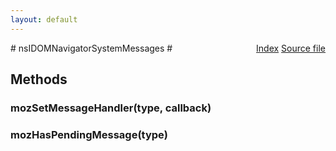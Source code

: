 ```yaml
---
layout: default
---
```

<div class='links' style='float:right'><a href="../index.html">Index</a>
<a href="http://dxr.mozilla.org/mozilla-central/source/dom/messages/interfaces/nsIDOMNavigatorSystemMessages.idl">Source file</a>
</div>
# nsIDOMNavigatorSystemMessages #

## Methods ##

### mozSetMessageHandler(type, callback) ###

### mozHasPendingMessage(type) ###
